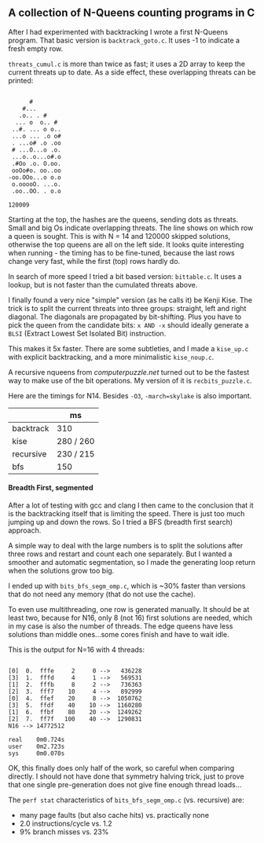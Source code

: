## A collection of N-Queens counting programs in C

After I had experimented with backtracking I wrote a first N-Queens program. That basic 
version is `backtrack_goto.c`. It uses -1 to indicate a fresh empty row. 

`threats_cumul.c` is more than twice as fast; it uses a 2D array to keep the current 
threats up to date. As a side effect, these overlapping threats can be printed:

```

      #        
    #...       
   .o.. . #    
  ... o  o.. # 
 ..#. ... o o..
 ...o ... .o o#
 . ...o# .o .oo
 # ...O...o .o.
 ...o..o...o#.o
 .#Oo .o. O.oo.
 ooOo#o. oo..oo
-oo.OOo...o o.o
 o.ooooO. ...o.
 .oo..OO. . o.o

120009       

```

Starting at the top, the hashes are the queens, sending dots as threats. Small and big Os 
indicate overlapping threats. The line shows on which row a queen is sought. This is with
N = 14 and 120000 skipped solutions, otherwise the top queens are all on the left side.
It looks quite interesting when running - the timing has to be fine-tuned, because the last 
rows change very fast, while the first (top) rows hardly do. 

In search of more speed I tried a bit based version: `bittable.c`. It uses a lookup, but is not 
faster than the cumulated threats above.



I finally found a very nice "simple" version (as he calls it) be Kenji Kise. The trick is to 
split the current threats into three groups: straight, left and right diagonal. The diagonals are propagated
by bit-shifting. Plus you have to pick the queen from the candidate bits: `x AND -x` should ideally 
generate a `BLSI` (Extract Lowest Set Isolated Bit) instruction.

This makes it 5x faster. There are some subtleties, and I made a `kise_up.c` with explicit backtracking, 
and a more minimalistic `kise_noup.c`.   

A recursive nqueens from _computerpuzzle.net_ turned out to be the fastest way to make use of the bit operations. 
My version of it is `recbits_puzzle.c`. 

Here are the timings for N14. Besides `-O3`, `-march=skylake` is also important. 
   
||ms
|------|-------------
|backtrack | 310
|kise      | 280 / 260  
|recursive | 230 / 215  
|bfs       | 150   



#### Breadth First, segmented 

After a lot of testing with gcc and clang I then came to the conclusion that it is the backtracking itself that 
is limiting the speed. There is just too much jumping up and down the rows. So I tried a BFS (breadth first search)
approach. 

A simple way to deal with the large numbers is to split the solutions after three rows and restart and count each one separately.
But I wanted a smoother and automatic segmentation, so I made the generating loop return when the solutions grow too big.

I ended up with `bits_bfs_segm_omp.c`, which is ~30% faster than versions that do not need any memory (that do not use the cache).  

To even use multithreading, one row is generated manually. It should be at least two, because for N16, only 8 (not 16) first solutions
are needed, which in my case is also the number of threads. The edge queens have less solutions than middle ones...some cores finish and 
have to wait idle. 

This is the output for N=16 with 4 threads:

```

[0]  0.  fffe     2     0 -->   436228
[3]  1.  fffd     4     1 -->   569531
[1]  2.  fffb     8     2 -->   736363
[2]  3.  fff7    10     4 -->   892999
[0]  4.  ffef    20     8 -->  1050762
[3]  5.  ffdf    40    10 -->  1160280
[1]  6.  ffbf    80    20 -->  1249262
[2]  7.  ff7f   100    40 -->  1290831
N16 --> 14772512

real    0m0.724s
user    0m2.723s
sys     0m0.070s

```

OK, this finally does only half of the work, so careful when comparing directly. I should not have 
done that symmetry halving trick, just to prove that one single pre-generation does not give fine 
enough thread loads...

The `perf stat` characteristics of `bits_bfs_segm_omp.c` (vs. recursive) are:

- many page faults (but also cache hits) vs. practically none 
- 2.0 instructions/cycle                 vs. 1.2   
- 9% branch misses                       vs. 23%   






 
































  










 












 

 








